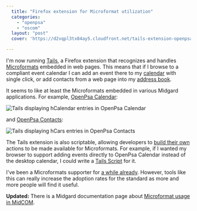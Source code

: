 ```yaml
---
  title: "Firefox extension for Microformat utilization"
  categories: 
    - "openpsa"
    - "oscom"
  layout: "post"
  cover: 'https://d2vqpl3tx84ay5.cloudfront.net/tails-extension-openpsa-contacts-small.jpg'

---
```

I'm now running [Tails][1], a Firefox extension that recognizes and handles [Microformats][2] embedded in web pages. This means that if I browse to a compliant event calendar I can add an event there to my [calendar][6] with single click, or add contacts from a web page into my [address book][5].

It seems to like at least the Microformats embedded in various Midgard applications. For example, [OpenPsa Calendar][3]:

![Tails displaying hCalendar entries in OpenPsa Calendar](https://d2vqpl3tx84ay5.cloudfront.net/tails-extension-openpsa-calendar-small.jpg)

and [OpenPsa Contacts][4]:

![Tails displaying hCars entries in OpenPsa Contacts](https://d2vqpl3tx84ay5.cloudfront.net/tails-extension-openpsa-contacts-small.jpg)

The Tails extension is also scriptable, allowing developers to [build their own][7] actions to be made available for Microformats. For example, if I wanted my browser to support adding events directly to OpenPsa Calendar instead of the desktop calendar, I could write a [Tails Script][7] for it.

I've been a Microformats supporter for [a while already][8]. However, tools like this can really increase the adoption rates for the standard as more and more people will find it useful.

__Updated:__ There is a Midgard documentation page about [Microformat usage in MidCOM][9].

[1]: http://blog.codeeg.com/tails-firefox-extension-03/
[2]: http://microformats.org/about/
[3]: http://www.openpsa.org/version2/openpsa/calendar.html
[4]: http://www.openpsa.org/version2/openpsa/contacts.html
[5]: http://www.apple.com/macosx/features/addressbook/
[6]: http://www.apple.com/macosx/features/ical/
[7]: http://blog.codeeg.com/tails-firefox-extension-03/creating-a-tails-script/
[8]: http://bergie.iki.fi/blog/openpsa-calendar-goes-horizontal/
[9]: http://www.midgard-project.org/documentation/microformat-usage-in-midcom/
